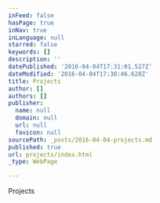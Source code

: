 ```yaml
---
inFeed: false
hasPage: true
inNav: true
inLanguage: null
starred: false
keywords: []
description: ''
datePublished: '2016-04-04T17:31:01.527Z'
dateModified: '2016-04-04T17:30:46.628Z'
title: Projects
author: []
authors: []
publisher:
  name: null
  domain: null
  url: null
  favicon: null
sourcePath: _posts/2016-04-04-projects.md
published: true
url: projects/index.html
_type: WebPage

---
```

Projects